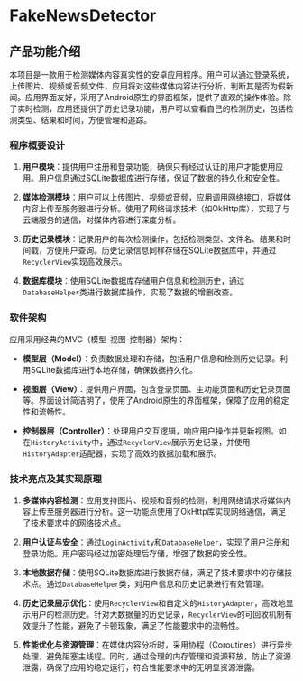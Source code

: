 # FakeNewsDetector

## 产品功能介绍

本项目是一款用于检测媒体内容真实性的安卓应用程序。用户可以通过登录系统，上传图片、视频或音频文件，应用将对这些媒体内容进行分析，判断其是否为假新闻。应用界面友好，采用了Android原生的界面框架，提供了直观的操作体验。除了实时检测，应用还提供了历史记录功能，用户可以查看自己的检测历史，包括检测类型、结果和时间，方便管理和追踪。

### 程序概要设计

1. **用户模块**：提供用户注册和登录功能，确保只有经过认证的用户才能使用应用。用户信息通过SQLite数据库进行存储，保证了数据的持久化和安全性。

2. **媒体检测模块**：用户可以上传图片、视频或音频，应用调用网络接口，将媒体内容上传至服务器进行分析。使用了网络请求技术（如OkHttp库），实现了与云端服务的通信，对媒体内容进行深度分析。

3. **历史记录模块**：记录用户的每次检测操作，包括检测类型、文件名、结果和时间戳，方便用户查询。历史记录信息同样存储在SQLite数据库中，并通过`RecyclerView`实现高效展示。

4. **数据库模块**：使用SQLite数据库存储用户信息和检测历史，通过`DatabaseHelper`类进行数据库操作，实现了数据的增删改查。

### 软件架构

应用采用经典的MVC（模型-视图-控制器）架构：

- **模型层（Model）**：负责数据处理和存储，包括用户信息和检测历史记录。利用SQLite数据库进行本地存储，确保数据持久化。

- **视图层（View）**：提供用户界面，包含登录页面、主功能页面和历史记录页面等。界面设计简洁明了，使用了Android原生的界面框架，保障了应用的稳定性和流畅性。

- **控制器层（Controller）**：处理用户交互逻辑，响应用户操作并更新视图。如在`HistoryActivity`中，通过`RecyclerView`展示历史记录，并使用`HistoryAdapter`适配器，实现了高效的数据加载和展示。

### 技术亮点及其实现原理

1. **多媒体内容检测**：应用支持图片、视频和音频的检测，利用网络请求将媒体内容上传至服务器进行分析。这一功能点使用了OkHttp库实现网络通信，满足了技术要求中的网络技术点。

2. **用户认证与安全**：通过`LoginActivity`和`DatabaseHelper`，实现了用户注册和登录功能。用户密码经过加密处理后存储，增强了数据的安全性。

3. **本地数据存储**：使用SQLite数据库进行数据存储，满足了技术要求中的存储技术点。通过`DatabaseHelper`类，对用户信息和历史记录进行有效管理。

4. **历史记录展示优化**：使用`RecyclerView`和自定义的`HistoryAdapter`，高效地显示用户的检测历史。针对大数据量的历史记录，`RecyclerView`的可回收机制有效提升了性能，避免了卡顿现象，满足了性能要求中的流畅性。

5. **性能优化与资源管理**：在媒体内容分析时，采用协程（Coroutines）进行异步处理，避免阻塞主线程。同时，通过合理的内存管理和资源释放，防止了资源泄露，确保了应用的稳定运行，符合性能要求中的无明显资源泄露。